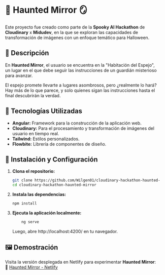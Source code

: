 # 🎃 Haunted Mirror 🪞

Este proyecto fue creado como parte de la **Spooky AI Hackathon** de **Cloudinary** x **Midudev**, en la que se exploran las capacidades de transformación de imágenes con un enfoque temático para Halloween.

## 👻 Descripción

En **Haunted Mirror**, el usuario se encuentra en la "Habitación del Espejo", un lugar en el que debe seguir las instrucciones de un guardián misterioso para avanzar. 

El espejo promete llevarte a lugares asombrosos, pero ¿realmente lo hará? Hay más de lo que parece, y solo quienes sigan las instrucciones hasta el final descubrirán la verdad.
## 🔧 Tecnologías Utilizadas

- **Angular:** Framework para la construcción de la aplicación web.
- **Cloudinary:** Para el procesamiento y transformación de imágenes del usuario en tiempo real.
- **Tailwind:** Estilos personalizados.
- **Flowbite:** Librería de componentes de diseño.
  
## 🚀 Instalación y Configuración

1. **Clona el repositorio:**

   ```bash
   git clone https://github.com/Wilgen01/cloudinary-hackathon-haunted-mirror
   cd cloudinary-hackathon-haunted-mirror
   ```

2. **Instala las dependencias:**

    ```bash
    npm install
    ```

3. **Ejecuta la aplicación localmente:**

    ```bash
        ng serve
    ```
    Luego, abre http://localhost:4200/ en tu navegador.

## 🖼️ Demostración

Visita la versión desplegada en Netlify para experimentar **Haunted Mirror**:  
🔗 [Haunted Mirror - Netlify](https://haunted-mirror.netlify.app/)